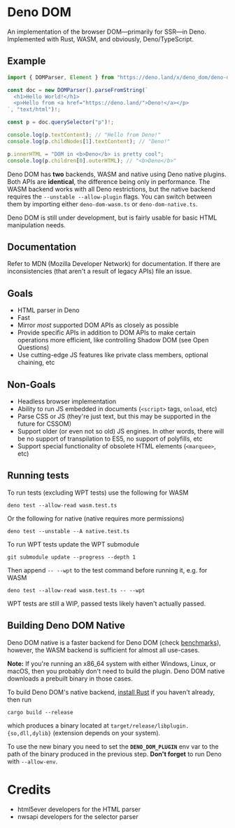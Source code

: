 # Deno DOM

An implementation of the browser DOM—primarily for SSR—in Deno. Implemented with
Rust, WASM, and obviously, Deno/TypeScript.

## Example
```typescript
import { DOMParser, Element } from "https://deno.land/x/deno_dom/deno-dom-wasm.ts";

const doc = new DOMParser().parseFromString(`
  <h1>Hello World!</h1>
  <p>Hello from <a href="https://deno.land/">Deno!</a></p>
`, "text/html")!;

const p = doc.querySelector("p")!;

console.log(p.textContent); // "Hello from Deno!"
console.log(p.childNodes[1].textContent); // "Deno!"

p.innerHTML = "DOM in <b>Deno</b> is pretty cool";
console.log(p.children[0].outerHTML); // "<b>Deno</b>"
```

Deno DOM has **two** backends, WASM and native using Deno native plugins. Both 
APIs are **identical**, the difference being only in performance. The WASM 
backend works with all Deno restrictions, but the native backend requires 
the `--unstable --allow-plugin` flags. You can switch between them by 
importing either `deno-dom-wasm.ts` or `deno-dom-native.ts`.

Deno DOM is still under development, but is fairly usable for basic HTML
manipulation needs.

## Documentation
Refer to MDN (Mozilla Developer Network) for documentation. If there are
inconsistencies (that aren't a result of legacy APIs) file an issue.

## Goals

 - HTML parser in Deno
 - Fast
 - Mirror _most_ supported DOM APIs as closely as possible
 - Provide specific APIs in addition to DOM APIs to make certain operations more efficient, like controlling Shadow DOM (see Open Questions)
 - Use cutting-edge JS features like private class members, optional chaining, etc

## Non-Goals

 - Headless browser implementation
 - Ability to run JS embedded in documents (`<script>` tags, `onload`, etc)
 - Parse CSS or JS (they're just text, but this may be supported in the future for CSSOM)
 - Support older (or even not so old) JS engines. In other words, there will be no support of transpilation to ES5, no support of polyfills, etc
 - Support special functionality of obsolete HTML elements (`<marquee>`, etc)

## Running tests
To run tests (excluding WPT tests) use the following for WASM
```
deno test --allow-read wasm.test.ts
```
Or the following for native (native requires more permissions)
```
deno test --unstable --A native.test.ts
```
To run WPT tests update the WPT submodule
```
git submodule update --progress --depth 1
```
Then append `-- --wpt` to the test command before running it, e.g. for WASM
```
deno test --allow-read wasm.test.ts -- --wpt
```

WPT tests are still a WIP, passed tests likely haven't actually passed.

## Building Deno DOM Native
Deno DOM native is a faster backend for Deno DOM (check [benchmarks](./bench/)), however, 
the WASM backend is sufficient for almost all use-cases.

**Note:** If you're running an x86\_64 system with either Windows, Linux, or macOS, then
you probably don't need to build the plugin. Deno DOM native downloads a prebuilt
binary in those cases.

To build Deno DOM's native backend, [install Rust](https://www.rust-lang.org/learn/get-started) if you haven't already,
then run
```
cargo build --release
```
which produces a binary located at `target/release/libplugin.{so,dll,dylib}` (extension depends on your system).

To use the new binary you need to set the **`DENO_DOM_PLUGIN`** env var to the path of the binary produced
in the previous step. **Don't forget** to run Deno with `--allow-env`.

# Credits
 - html5ever developers for the HTML parser
 - nwsapi developers for the selector parser

